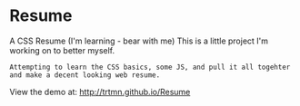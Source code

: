 # Resume
A CSS Resume (I'm learning - bear with me)
	This is a little project I'm working on to better myself.
	
	Attempting to learn the CSS basics, some JS, and pull it all togehter
	and make a decent looking web resume.

View the demo at:
http://trtmn.github.io/Resume